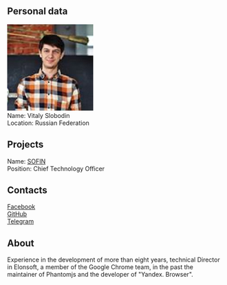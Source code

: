 ## Personal data
![vitaly slobodin photo](photo/vitaly_slobodin.jpg)  
Name:   Vitaly Slobodin  
Location: Russian Federation  
## Projects 
Name: [SOFIN](../projects/sofin.md)  
Position: Chief Technology Officer   
## Contacts  
[Facebook](https://www.facebook.com/Vitallium)  
[GitHub](https://github.com/vitallium)  
[Telegram](https://t.me/vitallium)
## About
Experience in the development of more than eight years, technical Director in Elonsoft, a member of the Google Chrome team, in the past the maintainer of Phantomjs and the developer of "Yandex. Browser".
